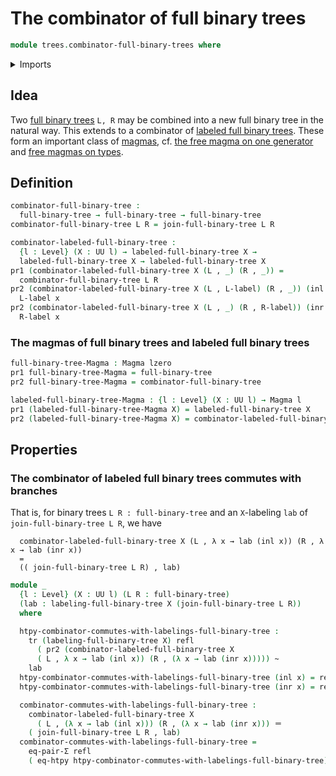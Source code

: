 # The combinator of full binary trees

```agda
module trees.combinator-full-binary-trees where
```

<details><summary>Imports</summary>

```agda
open import foundation.coproduct-types
open import foundation.dependent-pair-types
open import foundation.equality-dependent-pair-types
open import foundation.function-extensionality
open import foundation.universe-levels

open import foundation-core.dependent-identifications
open import foundation-core.homotopies
open import foundation-core.identity-types
open import foundation-core.transport-along-identifications

open import structured-types.magmas

open import trees.full-binary-trees
open import trees.labeled-full-binary-trees
```

</details>

## Idea

Two [full binary trees](trees.full-binary-trees.md) `L, R` may be combined into
a new full binary tree in the natural way. This extends to a combinator of
[labeled full binary trees](trees.labeled-full-binary-trees.md). These form an
important class of [magmas](structured-types.magmas.md), cf.
[the free magma on one generator](trees.free-magma-on-one-generator.md) and
[free magmas on types](trees.free-magmas-on-types.md).

## Definition

```agda
combinator-full-binary-tree :
  full-binary-tree → full-binary-tree → full-binary-tree
combinator-full-binary-tree L R = join-full-binary-tree L R

combinator-labeled-full-binary-tree :
  {l : Level} (X : UU l) → labeled-full-binary-tree X →
  labeled-full-binary-tree X → labeled-full-binary-tree X
pr1 (combinator-labeled-full-binary-tree X (L , _) (R , _)) =
  combinator-full-binary-tree L R
pr2 (combinator-labeled-full-binary-tree X (L , L-label) (R , _)) (inl x) =
  L-label x
pr2 (combinator-labeled-full-binary-tree X (L , _) (R , R-label)) (inr x) =
  R-label x
```

### The magmas of full binary trees and labeled full binary trees

```agda
full-binary-tree-Magma : Magma lzero
pr1 full-binary-tree-Magma = full-binary-tree
pr2 full-binary-tree-Magma = combinator-full-binary-tree

labeled-full-binary-tree-Magma : {l : Level} (X : UU l) → Magma l
pr1 (labeled-full-binary-tree-Magma X) = labeled-full-binary-tree X
pr2 (labeled-full-binary-tree-Magma X) = combinator-labeled-full-binary-tree X
```

## Properties

### The combinator of labeled full binary trees commutes with branches

That is, for binary trees `L R : full-binary-tree` and an `X`-labeling `lab` of
`join-full-binary-tree L R`, we have

```text
  combinator-labeled-full-binary-tree X (L , λ x → lab (inl x)) (R , λ x → lab (inr x))
  =
  (( join-full-binary-tree L R) , lab)
```

```agda
module _
  {l : Level} (X : UU l) (L R : full-binary-tree)
  (lab : labeling-full-binary-tree X (join-full-binary-tree L R))
  where

  htpy-combinator-commutes-with-labelings-full-binary-tree :
    tr (labeling-full-binary-tree X) refl
      ( pr2 (combinator-labeled-full-binary-tree X
      ( L , λ x → lab (inl x)) (R , (λ x → lab (inr x))))) ~
    lab
  htpy-combinator-commutes-with-labelings-full-binary-tree (inl x) = refl
  htpy-combinator-commutes-with-labelings-full-binary-tree (inr x) = refl

  combinator-commutes-with-labelings-full-binary-tree :
    combinator-labeled-full-binary-tree X
      ( L , (λ x → lab (inl x))) (R , (λ x → lab (inr x))) ＝
    ( join-full-binary-tree L R , lab)
  combinator-commutes-with-labelings-full-binary-tree =
    eq-pair-Σ refl
    ( eq-htpy htpy-combinator-commutes-with-labelings-full-binary-tree)
```
